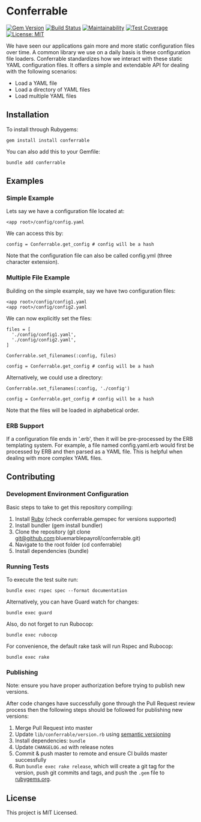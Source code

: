 # Conferrable

[![Gem Version](https://badge.fury.io/rb/conferrable.svg)](https://badge.fury.io/rb/conferrable) [![Build Status](https://travis-ci.org/bluemarblepayroll/conferrable.svg?branch=master)](https://travis-ci.org/bluemarblepayroll/conferrable) [![Maintainability](https://api.codeclimate.com/v1/badges/4149dfc2579b9345c4be/maintainability)](https://codeclimate.com/github/bluemarblepayroll/conferrable/maintainability) [![Test Coverage](https://api.codeclimate.com/v1/badges/4149dfc2579b9345c4be/test_coverage)](https://codeclimate.com/github/bluemarblepayroll/conferrable/test_coverage) [![License: MIT](https://img.shields.io/badge/License-MIT-yellow.svg)](https://opensource.org/licenses/MIT)

We have seen our applications gain more and more static configuration files over time.  A common library we use on a daily basis is these configuration file loaders.  Conferrable standardizes how we interact with these static YAML configuration files.  It offers a simple and extendable API for dealing with the following scenarios:

* Load a YAML file
* Load a directory of YAML files
* Load multiple YAML files

## Installation

To install through Rubygems:

````
gem install install conferrable
````

You can also add this to your Gemfile:

````
bundle add conferrable
````

## Examples

### Simple Example

Lets say we have a configuration file located at:

````
<app root>/config/config.yaml
````

We can access this by:

````
config = Conferrable.get_config # config will be a hash
````

Note that the configuration file can also be called config.yml (three character extension).

### Multiple File Example

Building on the simple example, say we have two configuration files:

````
<app root>/config/config1.yaml
<app root>/config/config2.yaml
````

We can now explicitly set the files:

````
files = [
  './config/config1.yaml',
  './config/config2.yaml',
]

Conferrable.set_filenames(:config, files)

config = Conferrable.get_config # config will be a hash
````

Alternatively, we could use a directory:

````
Conferrable.set_filenames(:config, './config')

config = Conferrable.get_config # config will be a hash
````

Note that the files will be loaded in alphabetical order.

### ERB Support ###

If a configuration file ends in '.erb', then it will be pre-processed by the ERB templating system. For example, a file named config.yaml.erb would first be processed by ERB and then parsed as a YAML file. This is helpful when dealing with more complex YAML files.

## Contributing

### Development Environment Configuration

Basic steps to take to get this repository compiling:

1. Install [Ruby](https://www.ruby-lang.org/en/documentation/installation/) (check conferrable.gemspec for versions supported)
2. Install bundler (gem install bundler)
3. Clone the repository (git clone git@github.com:bluemarblepayroll/conferrable.git)
4. Navigate to the root folder (cd conferrable)
5. Install dependencies (bundle)

### Running Tests

To execute the test suite run:

````
bundle exec rspec spec --format documentation
````

Alternatively, you can have Guard watch for changes:

````
bundle exec guard
````

Also, do not forget to run Rubocop:

````
bundle exec rubocop
````

For convenience, the default rake task will run Rspec and Rubocop:

```
bundle exec rake
```

### Publishing

Note: ensure you have proper authorization before trying to publish new versions.

After code changes have successfully gone through the Pull Request review process then the following steps should be followed for publishing new versions:

1. Merge Pull Request into master
2. Update `lib/conferrable/version.rb` using [semantic versioning](https://semver.org/)
3. Install dependencies: `bundle`
4. Update `CHANGELOG.md` with release notes
5. Commit & push master to remote and ensure CI builds master successfully
6. Run `bundle exec rake release`, which will create a git tag for the version, push git commits and tags, and push the `.gem` file to [rubygems.org](https://rubygems.org).

## License

This project is MIT Licensed.

